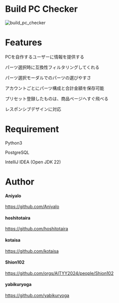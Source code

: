 # Build PC Checker

![build_pc_checker](https://github.com/AITYY2024/BuildPCChecker/assets/166354260/23b339ec-69af-4f53-9193-e152261b5e52)

# Features

PCを自作するユーザーに情報を提供する

パーツ選択時に互換性フィルタリングしてくれる

パーツ選択モーダルでのパーツの選びやすさ

アカウントごとにパーツ構成と合計金額を保存可能

プリセット登録したものは、商品ページへすぐ飛べる

レスポンシブデザインに対応

# Requirement

Python3

PostgreSQL

IntelliJ IDEA (Open JDK 22)

# Author

#### AniyaIo

https://github.com/AniyaIo

#### hoshitotaira

https://github.com/hoshitotaira

#### kotaisa

https://github.com/kotaisa

#### Shion102

https://github.com/orgs/AITYY2024/people/Shion102

#### yabikuryoga

https://github.com/yabikuryoga
